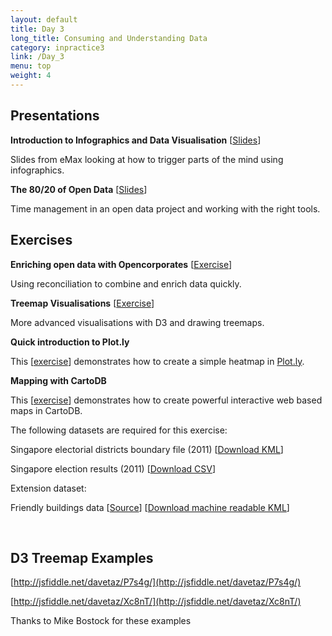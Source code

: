 ```yaml
---
layout: default
title: Day 3
long_title: Consuming and Understanding Data
category: inpractice3
link: /Day_3
menu: top
weight: 4
---
```


## **Presentations**
**Introduction to Infographics and Data Visualisation** \[[Slides](/resources/Infographics.pdf)\]

Slides from eMax looking at how to trigger parts of the mind using infographics.

**The 80/20 of Open Data** \[[Slides](/resources/ODP_Day3_DT.pdf)\]

Time management in an open data project and working with the right tools. 

## Exercises

**Enriching open data with Opencorporates** \[[Exercise](/resources/odt/Enrichingdata.pdf)\]

Using reconciliation to combine and enrich data quickly.

**Treemap Visualisations** \[[Exercise](/resources/Treemap_Visualisations.pdf)\]

More advanced visualisations with D3 and drawing treemaps.

**Quick introduction to Plot.ly**

This \[[exercise](/resources/QuickintroductiontoPlotly.pdf)\] demonstrates how to create a simple heatmap in <a target="_blank" href="http://plot.ly">Plot.ly</a>.

**Mapping with CartoDB**

This \[[exercise](/resources/MappingwithcartoDB.pdf)\] demonstrates how to create powerful interactive web based maps in CartoDB.

The following datasets are required for this exercise: 

Singapore electorial districts boundary file (2011) \[[Download KML](/resources/SingaporeElectoralBoundaries2011.kml)\]

Singapore election results (2011) \[[Download CSV](/resources/SingaporeElectionWinners2011.csv)\]

Extension dataset:

Friendly buildings data \[[Source](http://data.gov.sg/Metadata/OneMapMetadata.aspx?t=SPATIAL&id=BFABUILDINGS)\] \[[Download machine readable KML](/resources/BFA2.kml)\]



<br> 

## **D3 Treemap Examples**

[http://jsfiddle.net/davetaz/P7s4g/](http://jsfiddle.net/davetaz/P7s4g/)

[http://jsfiddle.net/davetaz/Xc8nT/](http://jsfiddle.net/davetaz/Xc8nT/)

Thanks to Mike Bostock for these examples

